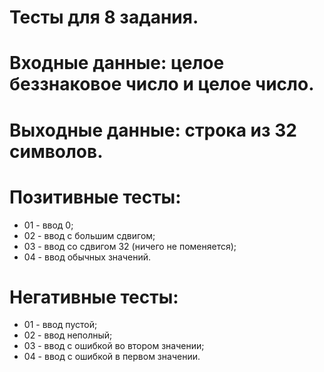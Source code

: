 # Тесты для 8 задания.

# Входные данные: целое беззнаковое число и целое число.

# Выходные данные: строка из 32 символов.

# Позитивные тесты:

- 01 - ввод 0;
- 02 - ввод c большим сдвигом;
- 03 - ввод со сдвигом 32 (ничего не поменяется);
- 04 - ввод обычных значений.

# Негативные тесты:

- 01 - ввод пустой;
- 02 - ввод неполный;
- 03 - ввод с ошибкой во втором значении;
- 04 - ввод с ошибкой в первом значении.
